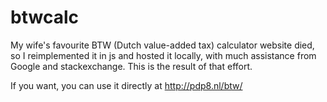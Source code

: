 # btwcalc

My wife's favourite BTW (Dutch value-added tax) calculator website died, so I reimplemented it in js and hosted it locally, with much assistance from Google and stackexchange. This is the result of that effort.

If you want, you can use it directly at http://pdp8.nl/btw/
